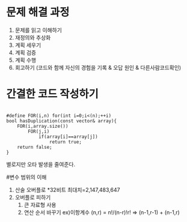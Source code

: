 # 문제 해결 과정
1. 문제를 읽고 이해하기
2. 재정의와 추상화
3. 계획 세우기
4. 계획 검증
5. 계획 수행
6. 회고하기 (코드와 함께 자신의 경험을 기록 & 오답 원인 & 다른사람코드확인)

# 간결한 코드 작성하기

<pre><code>
#define FOR(i,n) for(int i=0;i<(n);++i) 
bool hasDuplication(const vector<int>& array){ 
	FOR(i,array.size())
		FOR(j,i)
			if(array[i]==array[j])
				return true;
	return false;
}
</code></pre>
별로지만 오타 발생을 줄여준다.

#변수 범위의 이해
1. 산술 오버플로
    *32비트 최대치=2,147,483,647
2. 오버플로 피하기
    1) 큰 자료형 사용
    2) 연산 순서 바꾸기 ex)이항계수 
       (n,r) = n!/(n-r)!r! => (n-1,r-1) + (n-1,r)






